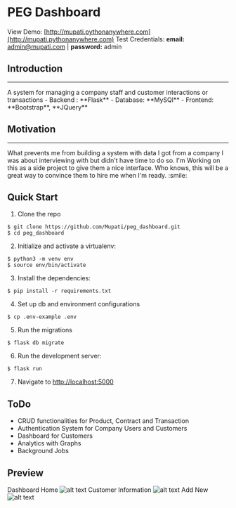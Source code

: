 # PEG Dashboard

View Demo: [http://mupati.pythonanywhere.com](http://mupati.pythonanywhere.com)
Test Credentials: **email:** admin@mupati.com | **password:** admin

## Introduction

<hr>
A system for managing a company staff and customer interactions or transactions
- Backend : **Flask**
- Database: **MySQl**
- Frontend: **Bootstrap**, **JQuery**

## Motivation

<hr>
What prevents me from building a system with data I got from
a company I was about interviewing with but didn't have time to do so.
I'm Working on this as a side project to give them a nice interface.
Who knows, this will be a great way to convince them to hire me
when I'm ready. :smile:

## Quick Start

1. Clone the repo

```
$ git clone https://github.com/Mupati/peg_dashboard.git
$ cd peg_dashboard
```

2. Initialize and activate a virtualenv:

```
$ python3 -m venv env
$ source env/bin/activate
```

3. Install the dependencies:

```
$ pip install -r requirements.txt
```

4. Set up db and environment configurations

```
$ cp .env-example .env
```

5. Run the migrations

```
$ flask db migrate
```

6. Run the development server:

```
$ flask run
```

7. Navigate to [http://localhost:5000](http://localhost:5000)

## ToDo
- CRUD functionalities for Product, Contract and Transaction
- Authentication System for Company Users and Customers
- Dashboard for Customers
- Analytics with Graphs
- Background Jobs

## Preview
Dashboard Home ![alt text](https://res.cloudinary.com/mupati/image/upload/v1557492540/peg/home.png "home")
Customer Information ![alt text](https://res.cloudinary.com/mupati/image/upload/v1557492540/peg/table.png "display info")
Add New ![alt text](https://res.cloudinary.com/mupati/image/upload/v1557492540/peg/add.png "add new")